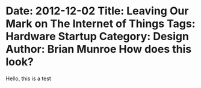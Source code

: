 Date: 2012-12-02
Title: Leaving Our Mark on The Internet of Things
Tags: Hardware Startup
Category: Design
Author: Brian Munroe
How does this look?
===

Hello, this is a test
